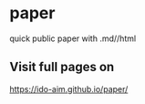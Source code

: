 # paper
quick public paper with .md//html

## Visit full pages on 
https://ido-aim.github.io/paper/
